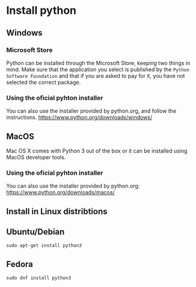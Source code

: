 # Install python  

## Windows

### Microsoft Store

Python can be installed through the Microsoft Store, keeping two things in mind. Make sure that the application you select is published by the `Python Software Foundation` and that if you are asked to pay for it, you have not selected the correct package.

### Using the oficial pyhton installer 

You can also use the installer provided by python.org, and follow the instructions.
https://www.python.org/downloads/windows/

## MacOS
Mac OS X comes with Python 3 out of the box or it can be installed using MacOS developer tools.

### Using the oficial pyhton installer 

You can also use the installer provided by python.org:
https://www.python.org/downloads/macos/

## Install in Linux distribtions


## Ubuntu/Debian
`
 sudo apt-get install python3
`

## Fedora
`
 sudo dnf install python3
`
